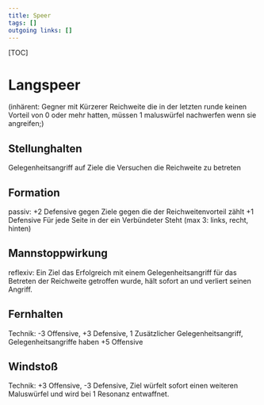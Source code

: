 ```yaml
---
title: Speer  
tags: []
outgoing links: []  
---
```

[TOC]

# Langspeer

(inhärent: Gegner mit Kürzerer Reichweite die in der letzten runde keinen Vorteil von 0 oder mehr hatten, müssen 1 maluswürfel nachwerfen wenn sie angreifen;)

## Stellunghalten
Gelegenheitsangriff auf Ziele die Versuchen die Reichweite zu betreten

## Formation 
passiv: +2 Defensive gegen Ziele gegen die der Reichweitenvorteil zählt
+1 Defensive Für jede Seite in der ein Verbündeter Steht (max 3: links, recht, hinten)

## Mannstoppwirkung
reflexiv: Ein Ziel das Erfolgreich mit einem Gelegenheitsangriff für das Betreten der Reichweite getroffen wurde, hält sofort an und verliert seinen Angriff.

## Fernhalten
Technik: -3 Offensive, +3 Defensive, 1 Zusätzlicher Gelegenheitsangriff, Gelegenheitsangriffe haben +5 Offensive

## Windstoß
Technik: +3 Offensive, -3 Defensive, Ziel würfelt sofort einen weiteren Maluswürfel und wird bei 1 Resonanz entwaffnet.

